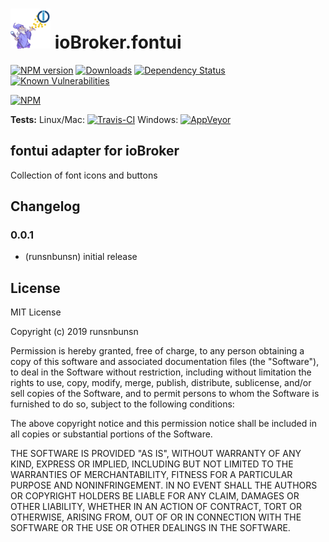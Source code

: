<h1>
	<img src="admin/fontui.png" width="64"/>
	ioBroker.fontui
</h1>

[![NPM version](http://img.shields.io/npm/v/iobroker.fontui.svg)](https://www.npmjs.com/package/iobroker.fontui)
[![Downloads](https://img.shields.io/npm/dm/iobroker.fontui.svg)](https://www.npmjs.com/package/iobroker.fontui)
[![Dependency Status](https://img.shields.io/david/runsnbunsn/iobroker.fontui.svg)](https://david-dm.org/runsnbunsn/iobroker.fontui)
[![Known Vulnerabilities](https://snyk.io/test/github/runsnbunsn/ioBroker.fontui/badge.svg)](https://snyk.io/test/github/runsnbunsn/ioBroker.fontui)

[![NPM](https://nodei.co/npm/iobroker.fontui.png?downloads=true)](https://nodei.co/npm/iobroker.fontui/)

**Tests:** Linux/Mac: [![Travis-CI](http://img.shields.io/travis/runsnbunsn/ioBroker.fontui/master.svg)](https://travis-ci.org/runsnbunsn/ioBroker.fontui)
Windows: [![AppVeyor](https://ci.appveyor.com/api/projects/status/github/runsnbunsn/ioBroker.fontui?branch=master&svg=true)](https://ci.appveyor.com/project/runsnbunsn/ioBroker-fontui/)

## fontui adapter for ioBroker

Collection of font icons and buttons

## Changelog

### 0.0.1
* (runsnbunsn) initial release

## License
MIT License

Copyright (c) 2019 runsnbunsn

Permission is hereby granted, free of charge, to any person obtaining a copy
of this software and associated documentation files (the "Software"), to deal
in the Software without restriction, including without limitation the rights
to use, copy, modify, merge, publish, distribute, sublicense, and/or sell
copies of the Software, and to permit persons to whom the Software is
furnished to do so, subject to the following conditions:

The above copyright notice and this permission notice shall be included in all
copies or substantial portions of the Software.

THE SOFTWARE IS PROVIDED "AS IS", WITHOUT WARRANTY OF ANY KIND, EXPRESS OR
IMPLIED, INCLUDING BUT NOT LIMITED TO THE WARRANTIES OF MERCHANTABILITY,
FITNESS FOR A PARTICULAR PURPOSE AND NONINFRINGEMENT. IN NO EVENT SHALL THE
AUTHORS OR COPYRIGHT HOLDERS BE LIABLE FOR ANY CLAIM, DAMAGES OR OTHER
LIABILITY, WHETHER IN AN ACTION OF CONTRACT, TORT OR OTHERWISE, ARISING FROM,
OUT OF OR IN CONNECTION WITH THE SOFTWARE OR THE USE OR OTHER DEALINGS IN THE
SOFTWARE.